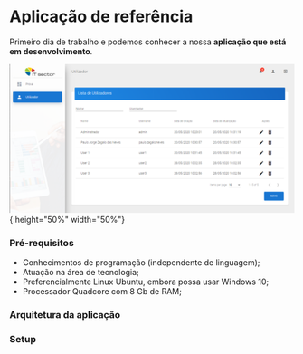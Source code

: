 # Aplicação de referência

Primeiro dia de trabalho e podemos conhecer a nossa **aplicação que está em desenvolvimento**.

![](images/screenshot_app_ref_001.png?raw=true) {:height="50%" width="50%"}


### Pré-requisitos

* Conhecimentos de programação (independente de linguagem);
* Atuação na área de tecnologia;
* Preferencialmente Linux Ubuntu, embora possa usar Windows 10;
* Processador Quadcore com 8 Gb de RAM;

### Arquitetura da aplicação



### Setup

